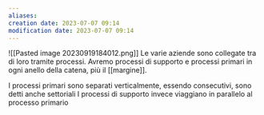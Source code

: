 ```yaml
---
aliases: 
creation date: 2023-07-07 09:14
modification date: 2023-07-07 09:14
---
```

![[Pasted image 20230919184012.png]]
Le varie aziende sono collegate tra di loro tramite processi.
Avremo processi di supporto e processi primari in ogni anello della catena, più il [[margine]].

I processi primari sono separati verticalmente, essendo consecutivi, sono detti anche settoriali
I processi di supporto invece viaggiano in parallelo al processo primario

